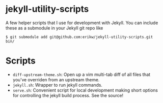 # jekyll-utility-scripts
A few helper scripts that I use for development with Jekyll. You can include these as a submodule in your Jekyll git repo like

```console
$ git submodule add git@github.com:erikw/jekyll-utility-scripts.git bin/
```


# Scripts
* `diff-upstream-theme.sh`: Open up a vim multi-tab diff of all files that you've overriden from an upstream theme.
* `jekyll.sh`: Wrapper to run jekyll commands.
* `serve.sh`: Convenient script for local development making short options for controlling the jekyll build process. See the source!
